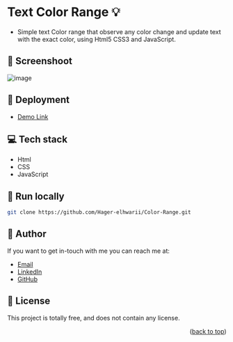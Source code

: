 # Text Color Range :bulb:
<a name="readme-top"></a>

- Simple text Color range that observe any color change and update text with the exact color, using Html5 CSS3 and JavaScript.

## :camera_flash: Screenshoot

![image](https://github.com/Hager-elhwarii/Color-Range/assets/80959882/2e5cc647-5239-4c40-b775-544090f77299)

## 🚀 Deployment
  - [Demo Link](https://color-range-dottie.netlify.app/)

## 💻 Tech stack

- Html
- CSS
- JavaScript

##  🔐 Run locally 

```bash
git clone https://github.com/Hager-elhwarii/Color-Range.git
```

## 🦄   Author

If you want to get in-touch with me you can reach me at:
-  [Email](http://hager.a.elhawary@gmail.com/)
-  [LinkedIn](https://www.linkedin.com/in/hager-omar-elhawary/)
-  [GitHub](https://github.com/Hager-elhwarii)

## 📘 License

This project is totally free,  and does not contain any license.


<p align="right">(<a href="#readme-top">back to top</a>)</p>
